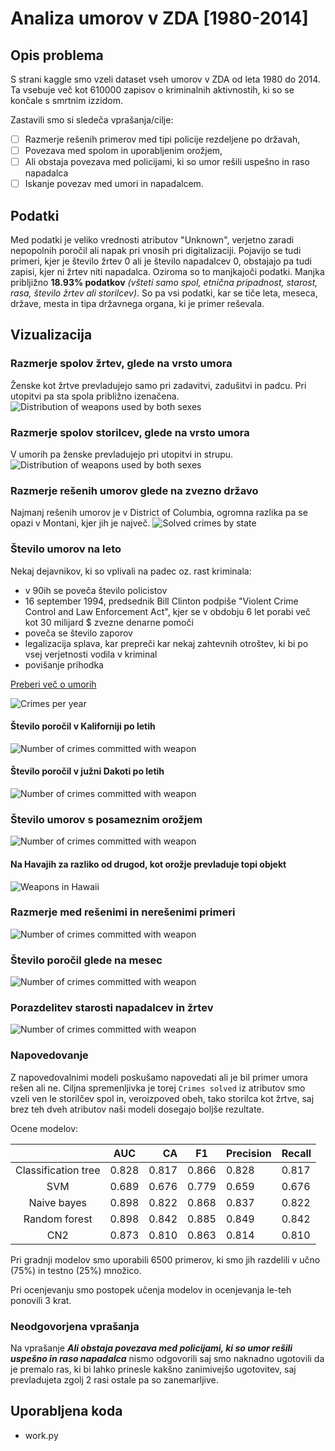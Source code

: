 # Analiza umorov v ZDA [1980-2014]

## Opis problema

S strani kaggle smo vzeli dataset vseh umorov v ZDA od leta 1980 do 2014. Ta vsebuje več kot 610000 zapisov o kriminalnih aktivnostih, ki so se končale s smrtnim izzidom.

Zastavili smo si sledeča vprašanja/cilje:
- [ ] Razmerje rešenih primerov med tipi policije rezdeljene po državah,
- [ ] Povezava med spolom in uporabljenim orožjem,
- [ ] Ali obstaja povezava med policijami, ki so umor rešili uspešno in raso napadalca
- [ ] Iskanje povezav med umori in napadalcem.

## Podatki

Med podatki je veliko vrednosti atributov "Unknown", verjetno zaradi nepopolnih poročil ali napak pri vnosih pri digitalizaciji.
Pojavijo se tudi primeri, kjer je število žrtev 0 ali je število napadalcev 0, obstajajo pa tudi zapisi, kjer ni
žrtev niti napadalca. Oziroma so to manjkajoči podatki. Manjka pribljižno **18.93% podatkov** _(všteti samo spol, etnična
pripadnost, starost, rasa, število žrtev ali storilcev)_. So pa vsi podatki, kar se tiče leta, meseca, države, mesta in tipa
državnega organa, ki je primer reševala.

## Vizualizacija

### Razmerje spolov žrtev, glede na vrsto umora

Ženske kot žrtve prevladujejo samo pri zadavitvi, zadušitvi in padcu. Pri utopitvi pa sta spola približno izenačena.
![Distribution of weapons used by both sexes](pictures/weapon_victim_sex.png)

### Razmerje spolov storilcev, glede na vrsto umora

V umorih pa ženske prevladujejo pri utopitvi in strupu.
![Distribution of weapons used by both sexes](pictures/weapon_perpetrator_sex.png)

### Razmerje rešenih umorov glede na zvezno državo

Najmanj rešenih umorov je v District of Columbia, ogromna razlika pa se opazi v Montani, kjer jih je največ.
![Solved crimes by state](pictures/solved_state.png)

### Število umorov na leto

Nekaj dejavnikov, ki so vplivali na padec oz. rast kriminala:
- v 90ih se poveča število policistov
- 16 september 1994, predsednik Bill Clinton podpiše "Violent Crime Control and Law Enforcement Act", kjer se v obdobju 6 let porabi več kot 30 milijard $ zvezne denarne pomoči
- poveča se število zaporov
- legalizacija splava, kar prepreči kar nekaj zahtevnih otroštev, ki bi po vsej verjetnosti vodila v kriminal
- povišanje prihodka

[Preberi več o umorih](umori_po_letih.md)

![Crimes per year](pictures/crimes_per_year.png)

#### Število poročil v Kaliforniji po letih
![Number of crimes committed with weapon](pictures/crimes_per_year_california.png)

#### Število poročil v južni Dakoti po letih
![Number of crimes committed with weapon](pictures/crimes_per_year_south_dakota.png)

### Število umorov s posameznim orožjem
![Number of crimes committed with weapon](pictures/crimes_by_weapon.png)

#### Na Havajih za razliko od drugod, kot orožje prevladuje topi objekt
![Weapons in Hawaii](pictures/hawaii_weapons.png)

### Razmerje med rešenimi in nerešenimi primeri
![Number of crimes committed with weapon](pictures/crime_solved.png)

### Število poročil glede na mesec
![Number of crimes committed with weapon](pictures/crimes_per_month.png)

### Porazdelitev starosti napadalcev in žrtev
![Number of crimes committed with weapon](pictures/age_distribution.png)

### Napovedovanje
Z napovedovalnimi modeli poskušamo napovedati ali je bil primer umora rešen ali ne. Ciljna spremenljivka je torej `Crimes solved` iz atributov smo vzeli ven le storilčev spol in, veroizpoved obeh, tako storilca kot žrtve, saj brez teh dveh atributov naši modeli dosegajo boljše rezultate.

Ocene modelov:

|                     | AUC   |    CA | F1    | Precision | Recall |
|:-------------------:|-------|------:|-------|-----------|--------|
| Classification tree | 0.828 | 0.817 | 0.866 | 0.828     | 0.817  |
| SVM                 | 0.689 | 0.676 | 0.779 | 0.659     | 0.676  |
| Naive bayes         | 0.898 | 0.822 | 0.868 | 0.837     | 0.822  |
| Random forest       | 0.898 | 0.842 | 0.885 | 0.849     | 0.842  |
| CN2                 | 0.873 | 0.810 | 0.863 | 0.814     | 0.810  |

Pri gradnji modelov smo uporabili 6500 primerov, ki smo jih razdelili v učno (75%) in testno (25%) množico.

Pri ocenjevanju smo postopek učenja modelov in ocenjevanja le-teh ponovili 3 krat.

### Neodgovorjena vprašanja
Na vprašanje ***Ali obstaja povezava med policijami, ki so umor rešili uspešno in raso napadalca*** nismo odgovorili saj smo naknadno ugotovili da je premalo ras, ki bi lahko prinesle kakšno zanimivejšo ugotovitev, saj prevladujeta zgolj 2 rasi ostale pa so zanemarljive. 

## Uporabljena koda

* work.py
